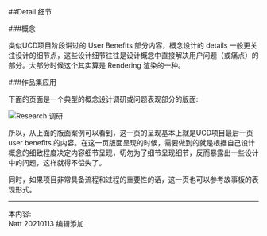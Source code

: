 ##Detail 细节

###概念

类似UCD项目阶段讲过的 User Benefits 部分内容，概念设计的 details 一般更关注设计的细节点，这些设计细节往往是设计概念中直接解决用户问题（或痛点）的部分。大部分时候这个其实算是 Rendering 渲染的一种。


###作品集应用

下面的页面是一个典型的概念设计调研或问题表现部分的版面:  

![Research 调研](http://kitpic.makebi.net/2021/idcd_04.jpg)

所以，从上面的版面案例可以看到，这一页的呈现基本上就是UCD项目最后一页user benefits 的内容。在这一页版面呈现的时候，需要做到的就是根据自己设计概念的细致程度决定内容细节呈现，切勿为了细节呈现细节，反而暴露出一些设计中的问题，这样就得不偿失了。  

同时，如果项目非常具备流程和过程的重要性的话，这一页也可以参考故事板的表现形式。


---
本内容:  
Natt 20210113 编辑添加